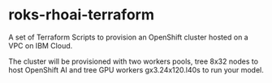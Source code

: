 # roks-rhoai-terraform

A set of Terraform Scripts to provision an OpenShift cluster hosted on a VPC on IBM Cloud.

The cluster will be provisioned with two workers pools, tree 8x32 nodes to host OpenShift AI and tree GPU workers gx3.24x120.l40s to run your model.
